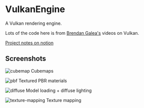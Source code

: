 # VulkanEngine

A Vulkan rendering engine.

Lots of the code here is from [Brendan Galea's](https://www.youtube.com/channel/UC9pXmjxsQHeFH9vgCeRsHcw) videos on Vulkan.

[Project notes on notion](https://glass-derby-42f.notion.site/Vulkan-Engine-5c0290a10ab94294b53f81decae34ffc)


## Screenshots

![cubemap](https://user-images.githubusercontent.com/11508260/194924012-18360421-b4fb-4787-861f-f5f2dff0d4d5.gif)
Cubemaps

![pbf](https://user-images.githubusercontent.com/11508260/194923965-6a0d7386-17b7-42ce-bc0b-8d59d95fcf55.png)
Textured PBR materials

![diffuse](https://user-images.githubusercontent.com/11508260/194923964-f09b4a71-cec8-40ab-bc5a-3623ed3fa18a.png)
Model loading + diffuse lighting

![texture-mapping](https://user-images.githubusercontent.com/11508260/194923970-21af2dd5-7b4d-44a0-a187-59388f6734a1.png)
Texture mapping
